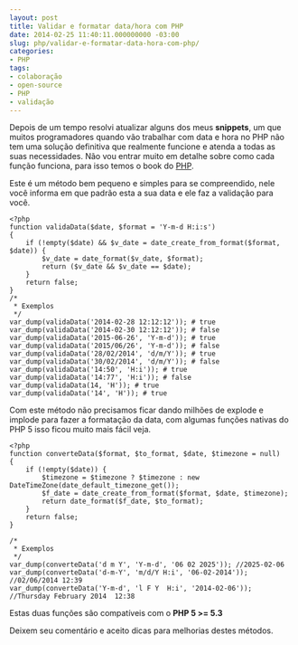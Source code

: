 ```yaml
---
layout: post
title: Validar e formatar data/hora com PHP
date: 2014-02-25 11:40:11.000000000 -03:00
slug: php/validar-e-formatar-data-hora-com-php/
categories:
- PHP
tags:
- colaboração
- open-source
- PHP
- validação
---
```

Depois de um tempo resolvi atualizar alguns dos meus <strong>snippets</strong>, um que muitos programadores quando vão trabalhar com data e hora no PHP não tem uma solução definitiva que realmente funcione e atenda a todas as suas necessidades. Não vou entrar muito em detalhe sobre como cada função funciona, para isso temos o book do [PHP][php].

Este é um método bem pequeno e simples para se compreendido, nele você informa em que padrão esta a sua data e ele faz a validação para você.<br>
```php{numberLines: true}
<?php
function validaData($date, $format = 'Y-m-d H:i:s')
{
    if (!empty($date) && $v_date = date_create_from_format($format, $date)) {
        $v_date = date_format($v_date, $format);
        return ($v_date && $v_date == $date);
    }
    return false;
}
/*
 * Exemplos
 */
var_dump(validaData('2014-02-28 12:12:12')); # true
var_dump(validaData('2014-02-30 12:12:12')); # false
var_dump(validaData('2015-06-26', 'Y-m-d')); # true
var_dump(validaData('2015/06/26', 'Y-m-d')); # false
var_dump(validaData('28/02/2014', 'd/m/Y')); # true
var_dump(validaData('30/02/2014', 'd/m/Y')); # false
var_dump(validaData('14:50', 'H:i')); # true
var_dump(validaData('14:77', 'H:i')); # false
var_dump(validaData(14, 'H')); # true
var_dump(validaData('14', 'H')); # true
```

Com este método não precisamos ficar dando milhões de explode e implode para fazer a formatação da data, com algumas funções nativas do PHP 5 isso ficou muito mais fácil veja.<br>
```php{numberLines: true}
<?php
function converteData($format, $to_format, $date, $timezone = null)
{
    if (!empty($date)) {
        $timezone = $timezone ? $timezone : new DateTimeZone(date_default_timezone_get());
        $f_date = date_create_from_format($format, $date, $timezone);
        return date_format($f_date, $to_format);
    }
    return false;
}
 
/*
 * Exemplos
 */
var_dump(converteData('d m Y', 'Y-m-d', '06 02 2025')); //2025-02-06
var_dump(converteData('d-m-Y', 'm/d/Y H:i', '06-02-2014')); //02/06/2014 12:39
var_dump(converteData('Y-m-d', 'l F Y  H:i', '2014-02-06')); //Thursday February 2014  12:38
```

Estas duas funções são compatíveis com o __PHP 5 &gt;= 5.3__

Deixem seu comentário e aceito dicas para melhorias destes métodos.

[php]: http://php.net
